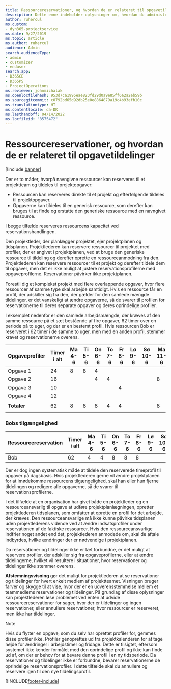 ```yaml
---
title: Ressourcereservationer, og hvordan de er relateret til opgavetildelinger
description: Dette emne indeholder oplysninger om, hvordan du administrerer navngivne ressourcer, ressourcereservationer og opgavetildelinger, og hvordan de er relateret til hinanden.
author: ruhercul
ms.custom:
- dyn365-projectservice
ms.date: 9/27/2019
ms.topic: article
ms.author: ruhercul
audience: Admin
search.audienceType:
- admin
- customizer
- enduser
search.app:
- D365CE
- D365PS
- ProjectOperations
ms.reviewer: johnmichalak
ms.openlocfilehash: 953d7ca1995eae823fd29d0a9e85ff6a2a2eb59b
ms.sourcegitcommit: c0792bd65d92db25e0e8864879a19c4b93efb10c
ms.translationtype: HT
ms.contentlocale: da-DK
ms.lasthandoff: 04/14/2022
ms.locfileid: "8575472"
---
```

# <a name="resource-bookings-and-how-they-relate-to-task-assignments"></a>Ressourcereservationer, og hvordan de er relateret til opgavetildelinger

[!include [banner](../includes/psa-now-project-operations.md)]

Der er to måder, hvorpå navngivne ressourcer kan reserveres til et projektteam og tildeles til projektopgaver:

- Ressourcen kan reserveres direkte til et projekt og efterfølgende tildeles til projektopgaver.
- Opgaverne kan tildeles til en generisk ressource, som derefter kan bruges til at finde og erstatte den generiske ressource med en navngivet ressource. 

I begge tilfælde reserveres ressourcens kapacitet ved reservationshandlingen.

Den projektleder, der planlægger projektet, ejer projektplanen og tidsplanen. Projektlederen kan reservere ressourcer til projektet med profiler, der er angivet i projektplanen, ved at bruge den generiske ressource til tildeling og derefter oprette en ressourceanmodning fra den. Projektlederen kan reservere ressourcer til et projekt og derefter tildele dem til opgaver, men det er ikke muligt at justere reservationsprofilerne med opgaveprofilerne. Reservationer påvirker ikke projektplanen.

Forestil dig et komplekst projekt med flere overlappende opgaver, hvor flere ressourcer af samme type skal arbejde samtidigt. Hvis en ressource får en profil, der adskiller sig fra den, der gælder for den samlede mængde tildelinger, er det vanskeligt at ændre opgaverne, så de svarer til profilen for reservationerne til deres separate opgaver og deres oprindelige profiler.

I eksemplet nedenfor er den samlede arbejdsmængde, der kræves af den samme ressource på et sæt bestående af fire opgaver, 62 timer over en periode på to uger, og der er en bestemt profil. Hvis ressourcen Bob er reserveret i 62 timer i de samme to uger, men med en anden profil, stemmer kravet og reservationerne overens.

| **Opgaveprofiler**    | **Timer i alt** | Ma 4-6 | Ti 5-6 | On 6-6 | To 7-6 | Fr 8-6 | Lø 9-6 | Sø 10-6 | Ma 11-6 | Ti 12-6 | On 13-6 | To 14-6 | Fr 15-6 |
|----------------------|-----------------|--------|--------|--------|--------|--------|--------|---------|---------|---------|---------|---------|---------|
| Opgave 1               | 24              | 8      | 8      | 4      |        |        |        |         |         |         | 4       |         |         |
| Opgave 2               | 16              |        |        | 4      | 4      |        |        |         | 8       |         |         |         |         |
| Opgave 3               | 10              |        |        |        |        | 4      |        |         |         | 4       |         | 2       |         |
| Opgave 4               | 12              |        |        |        |        |        |        |         |         |         | 4       |         | 8       |
|                      |                 |        |        |        |        |        |        |         |         |         |         |         |         |
| **Totaler**           | 62              | 8      | 8      | 8      | 4      | 4      |        |         | 8       | 4       | 8       | 2       | 8       |
|                      |                 |        |        |        |        |        |        |         |         |         |         |

### <a name="bobs-availability"></a>Bobs tilgængelighed
| **Ressourcereservation** | **Timer i alt** | Ma 4-6 | Ti 5-6 | On 6-6 | To 7-6 | Fr 8-6 | Lø 9-6 | Sø 10-6 | Ma 11-6 | Ti 12-6 | On 13-6 | To 14-6 | Fr 15-6 |
|------------------------|-----------------|--------|--------|--------|--------|--------|--------|---------|---------|---------|---------|---------|---------|
| Bob                    | 62              | 4      | 4      | 8      | 8      | 8      |        |         | 4       | 4       | 8       | 8       | 6       |

Der er dog ingen systematisk måde at tildele den reserverede timeprofil til opgaver på dagsbasis. Hvis projektlederen gerne vil ændre projektplanen for at imødekomme ressourcens tilgængelighed, skal han eller hun fjerne tildelingen og redigere alle opgaverne, så de svarer til reservationsprofilerne.

I det tilfælde at en organisation har givet både en projektleder og en ressourceansvarlig til opgave at udføre projektplanlægningen, opretter projektlederen tidsplanen, som omfatter at oprette en profil for det arbejde, der kræves. Den ressourceansvarlige må ikke kunne påvirke tidsplanen uden projektlederens vidende ved at ændre indsatsprofiler under reservationen af de faktiske ressourcer. Hvis den ressourceansvarlige indfrier noget andet end det, projektlederen anmodede om, skal de aftale indbyrdes, hvilke ændringer der er nødvendige i projektplanen.

Da reservationer og tildelinger ikke er tæt forbundne, er det muligt at reservere profiler, der adskiller sig fra opgaveprofilerne, eller at ændre tildelingerne, hvilket vil resultere i situationer, hvor reservationer og tildelinger ikke stemmer overens.

**Afstemningsvisning** gør det muligt for projektlederen at se reservationer og tildelinger for hvert enkelt medlem af projektteamet. Visningen bruger farver og skygge til at vise, hvor der er en uoverensstemmelse mellem et teammedlems reservationer og tildelinger. På grundlag af disse oplysninger kan projektlederen løse problemet ved enten at udvide ressourcereservationer for sager, hvor der er tildelinger og ingen reservationer, eller annullere reservationer, hvor ressourcer er reserveret, men ikke har tildelinger.

> [!NOTE]
> Hvis du flytter en opgave, som du selv har oprettet profiler for, gemmes disse profiler ikke. Profiler genoprettes ud fra projektkalenderen for at tage højde for ændringer i arbejdstimer og fridage. Dette er tilsigtet, eftersom systemet ikke kender formålet med den oprindelige profil og ikke kan finde ud af, om der er behov for at bevare denne profil i en ny tidsperiode. Da reservationer og tildelinger ikke er forbundne, bevarer reservationerne de oprindelige reservationsprofiler. I dette tilfælde skal du annullere og reservere igen til den nye tildelingsprofil.



[!INCLUDE[footer-include](../includes/footer-banner.md)]
